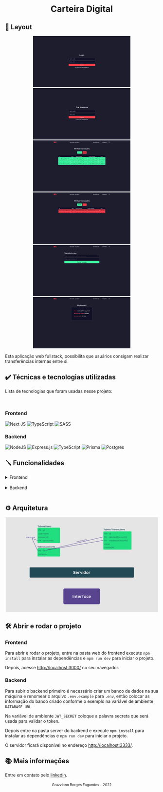 <div align="center">
  <h1>Carteira Digital</h1>
</div>

## 📱 Layout

<div align="center">
  <img src="./docs/assets/login.png" width="320" heigth="320">
  <img src="./docs/assets/create-account.png" width="320" heigth="320">
  <img src="./docs/assets/cash-in.png" width="320" heigth="320">
  <img src="./docs/assets/cash-out.png" width="320" heigth="320">
  <img src="./docs/assets/transfers.png" width="320" heigth="320">
  <img src="./docs/assets/dashboard.png" width="320" heigth="320">
</div>

Esta aplicação web fullstack, possibilita que usuários consigam realizar transferências internas entre si.

## ✔️ Técnicas e tecnologias utilizadas

Lista de tecnologias que foram usadas nesse projeto:

<br>

### Frontend

![Next JS](https://img.shields.io/badge/Next-black?style=for-the-badge&logo=next.js&logoColor=white)
![TypeScript](https://img.shields.io/badge/typescript-%23007ACC.svg?style=for-the-badge&logo=typescript&logoColor=white)
![SASS](https://img.shields.io/badge/SASS-hotpink.svg?style=for-the-badge&logo=SASS&logoColor=white)

### Backend

![NodeJS](https://img.shields.io/badge/node.js-6DA55F?style=for-the-badge&logo=node.js&logoColor=white)
![Express.js](https://img.shields.io/badge/express.js-%23404d59.svg?style=for-the-badge&logo=express&logoColor=%2361DAFB)
![TypeScript](https://img.shields.io/badge/typescript-%23007ACC.svg?style=for-the-badge&logo=typescript&logoColor=white)
![Prisma](https://img.shields.io/badge/Prisma-3982CE?style=for-the-badge&logo=Prisma&logoColor=white)
![Postgres](https://img.shields.io/badge/postgres-%23316192.svg?style=for-the-badge&logo=postgresql&logoColor=white)

## 🪛 Funcionalidades

<details>

<summary>Frontend</summary>

- Página para realizar o cadastro na NG informando username e password.

- Página para realizar o login informando username e password.

- Com o usuário logado, a página principal deve apresentar:

  - balance atual do usuário;

  - Seção voltada à realização de transferências para outros usuários NG a partir do username de quem sofrerá o cash-in;

  - Tabela com os detalhes de todas as transações que o usuário participou;

  - Mecanismo para filtrar a tabela por data de transação e/ou transações do tipo cash-in/cash-out;

  - Botão para realizar o log-out.
  </details>

<br>

<details>

<summary>Backend</summary>

- Qualquer pessoa deverá poder fazer parte da NG. Para isso, basta realizar o cadastro informando username e password.

- Deve-se garantir que cada username seja único e composto por, pelo menos, 3 caracteres.

- Deve-se garantir que a password seja composta por pelo menos 8 caracteres, um número e uma letra maiúscula. Lembre-se que ela deverá ser hashada ao ser armazenada no banco.

- Durante o processo de cadastro de um novo usuário, sua respectiva conta deverá ser criada automaticamente na tabela Accounts com um balance de R$ 100,00. É importante ressaltar que caso ocorra algum problema e o usuário não seja criado, a tabela Accounts não deverá ser afetada.

- Todo usuário deverá conseguir logar na aplicação informando username e password. Caso o login seja bem-sucedido, um token JWT (com 24h de validade) deverá ser fornecido.

- Todo usuário logado (ou seja, que apresente um token válido) deverá ser capaz de visualizar seu próprio balance atual. Um usuário A não pode visualizar o balance de um usuário B, por exemplo.

- Todo usuário logado (ou seja, que apresente um token válido) deverá ser capaz de realizar um cash-out informando o username do usuário que sofrerá o cash-in), caso apresente balance suficiente para isso. Atente-se ao fato de que um usuário não deverá ter a possibilidade de realizar uma transferência para si mesmo.

- Toda nova transação bem-sucedida deverá ser registrada na tabela Transactions. Em casos de falhas transacionais, a tabela Transactions não deverá ser afetada.

- Todo usuário logado (ou seja, que apresente um token válido) deverá ser capaz de visualizar as transações financeiras (cash-out e cash-in) que participou. Caso o usuário não tenha participado de uma determinada transação, ele nunca poderá ter acesso à ela.

- Todo usuário logado (ou seja, que apresente um token válido) deverá ser capaz de filtrar as transações financeiras que participou por:

  - Data de realização da transação e/ou

        - Transações de cash-out;

        - Transações de cash-in.

</details>

<br>

## ⚙️ Arquitetura

<div align="center">
  <img src="./docs/assets/digram.png" width="500" heigth="500">
</div>

## 🛠️ Abrir e rodar o projeto

### Frontend

Para abrir e rodar o projeto, entre na pasta web do frontend execute `npm install` para instalar as dependências e `npm run dev` para iniciar o projeto.

Depois, acesse <a href="http://localhost:3000/">http://localhost:3000/</a> no seu navegador.

### Backend

Para subir o backend primeiro é necessário criar um banco de dados na sua máquina e renomear o arquivo `.env.example` para `.env`, então colocar as informação do banco criado conforme o exemplo na variável de ambiente `DATABASE_URL`.

Na variável de ambiente `JWT_SECRET` coloque a palavra secreta que será usada para validar o token.

Depois entre na pasta server do backend e execute `npm install` para instalar as dependências e `npm run dev` para iniciar o projeto.

O servidor ficará disponível no endereço <a href="http://localhost:3333/">http://localhost:3333/</a>.

## 📚 Mais informações

Entre em contato pelo [linkedin](https://www.linkedin.com/in/grazziano-fagundes/).

<div align="center">
  <small>Grazziano Borges Fagundes - 2022</small>
</div>
